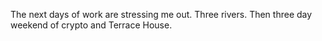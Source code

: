 The next days of work are stressing me out. Three rivers. Then three day weekend of crypto and Terrace House.
